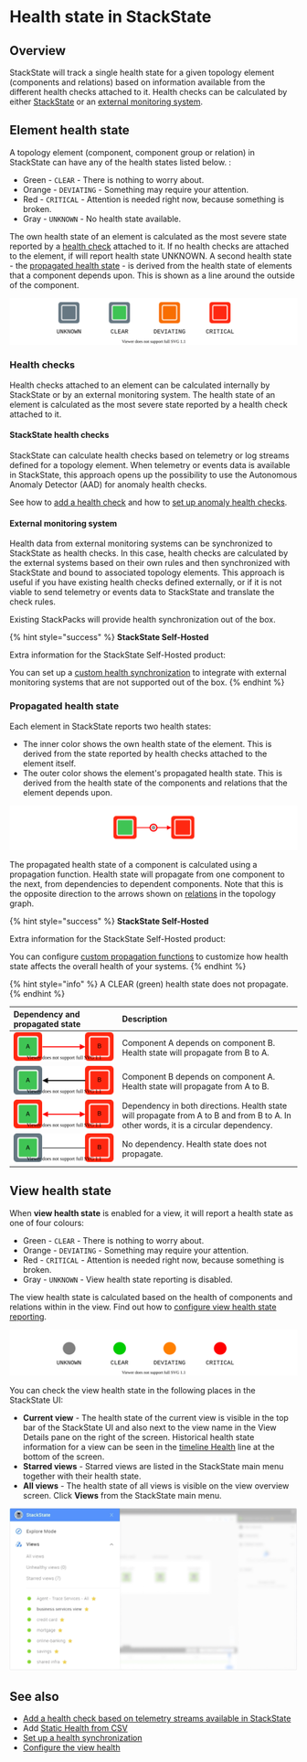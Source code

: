 # Health state in StackState

## Overview

StackState will track a single health state for a given topology element \(components and relations\) based on information available from the different health checks attached to it. Health checks can be calculated by either [StackState](health-state-in-stackstate.md#stackstate-health-checks) or an [external monitoring system](health-state-in-stackstate.md#external-monitoring-system).

## Element health state

A topology element \(component, component group or relation\) in StackState can have any of the health states listed below. :

* Green - `CLEAR` - There is nothing to worry about.
* Orange - `DEVIATING` - Something may require your attention.
* Red - `CRITICAL` - Attention is needed right now, because something is broken.
* Gray - `UNKNOWN` - No health state available.

The own health state of an element is calculated as the most severe state reported by a [health check](health-state-in-stackstate.md#health-checks) attached to it. If no health checks are attached to the element, if will report health state UNKNOWN. A second health state - the [propagated health state](health-state-in-stackstate.md#propagated-health-state) - is derived from the health state of elements that a component depends upon. This is shown as a line around the outside of the component.

![Health states](../../.gitbook/assets/health-states.svg)

### Health checks

Health checks attached to an element can be calculated internally by StackState or by an external monitoring system. The health state of an element is calculated as the most severe state reported by a health check attached to it.

#### StackState health checks

StackState can calculate health checks based on telemetry or log streams defined for a topology element. When telemetry or events data is available in StackState, this approach opens up the possibility to use the Autonomous Anomaly Detector \(AAD\) for anomaly health checks.

See how to [add a health check](add-a-health-check.md) and how to [set up anomaly health checks](anomaly-health-checks.md).

#### External monitoring system

Health data from external monitoring systems can be synchronized to StackState as health checks. In this case, health checks are calculated by the external systems based on their own rules and then synchronized with StackState and bound to associated topology elements. This approach is useful if you have existing health checks defined externally, or if it is not viable to send telemetry or events data to StackState and translate the check rules.

Existing StackPacks will provide health synchronization out of the box.

{% hint style="success" %}
**StackState Self-Hosted**

Extra information for the StackState Self-Hosted product:

You can set up a [custom health synchronization](../../configure/health/health-synchronization.md) to integrate with external monitoring systems that are not supported out of the box.
{% endhint %}

### Propagated health state

Each element in StackState reports two health states:

* The inner color shows the own health state of the element. This is derived from the state reported by health checks attached to the element itself.
* The outer color shows the element's propagated health state. This is derived from the health state of the components and relations that the element depends upon.

![](../../.gitbook/assets/component_health_state.svg)

The propagated health state of a component is calculated using a propagation function. Health state will propagate from one component to the next, from dependencies to dependent components. Note that this is the opposite direction to the arrows shown on [relations](../introduction-to-stackstate/components_and_relations.md#relations) in the topology graph.

{% hint style="success" %}
**StackState Self-Hosted**

Extra information for the StackState Self-Hosted product:

You can configure [custom propagation functions](../../develop/developer-guides/custom-functions/propagation-functions.md) to customize how health state affects the overall health of your systems.
{% endhint %}

{% hint style="info" %}
A CLEAR \(green\) health state does not propagate.
{% endhint %}

| Dependency and propagated state | Description |
| :--- | :--- |
| ![](../../.gitbook/assets/propagation-a-to-b.svg) | Component A depends on component B. Health state will propagate from B to A. |
| ![](../../.gitbook/assets/propagation-b-to-a.svg) | Component B depends on component A. Health state will propagate from A to B. |
| ![](../../.gitbook/assets/propagation-a-and-b.svg) | Dependency in both directions. Health state will propagate from A to B and from B to A. In other words, it is a circular dependency. |
| ![](../../.gitbook/assets/propagation-a-not-b.svg) | No dependency. Health state does not propagate. |

## View health state

When **view health state** is enabled for a view, it will report a health state as one of four colours:

* Green - `CLEAR` - There is nothing to worry about.
* Orange - `DEVIATING` - Something may require your attention.
* Red - `CRITICAL` - Attention is needed right now, because something is broken.
* Gray - `UNKNOWN` - View health state reporting is disabled.

The view health state is calculated based on the health of components and relations within in the view. Find out how to [configure view health state reporting](configure-view-health.md).

![Health states](../../.gitbook/assets/view-health-states.svg)

You can check the view health state in the following places in the StackState UI:

* **Current view** - The health state of the current view is visible in the top bar of the StackState UI and also next to the view name in the View Details pane on the right of the screen. Historical health state information for a view can be seen in the [timeline Health](../stackstate-ui/timeline-time-travel.md#health) line at the bottom of the screen.
* **Starred views** - Starred views are listed in the StackState main menu together with their health state.
* **All views** - The health state of all views is visible on the view overview screen. Click **Views** from the StackState main menu.

![View health state in main menu](../../.gitbook/assets/v44_view_health_main_menu.png)

## See also

* [Add a health check based on telemetry streams available in StackState](add-a-health-check.md)
* Add [Static Health from CSV](../../stackpacks/integrations/static_health.md)
* [Set up a health synchronization](../../configure/health/health-synchronization.md)
* [Configure the view health](configure-view-health.md)
